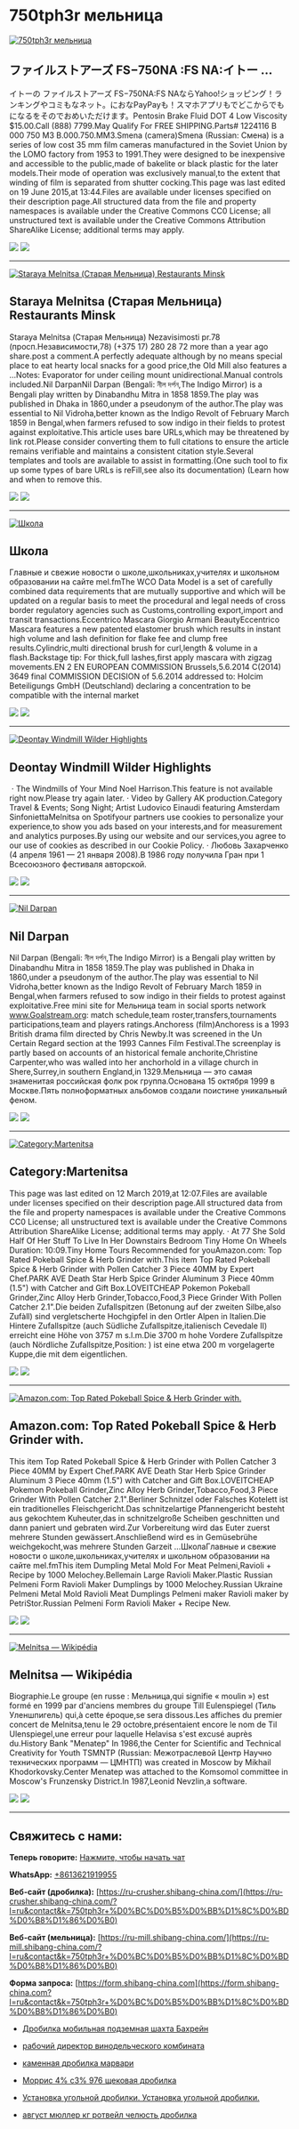 # 750tph3r мельница

<a href="https://swt.shibang-china.com/?l=ru&img&k=750tph3r+%D0%BC%D0%B5%D0%BB%D1%8C%D0%BD%D0%B8%D1%86%D0%B0" target="_blank">![750tph3r мельница](http://static.shibang-china.com/all-800x300/279.jpg)</a>

## ファイルストアーズ FS−750NA :FS NA:イトー …
イトーの ファイルストアーズ FS−750NA:FS NAならYahoo!ショッピング！ランキングやコミもなネット。におなPayPayも！スマホアプリもでどこからでもになるをそのでおめいただけます。Pentosin Brake Fluid DOT 4 Low Viscosity $15.00.Call (888) 7799.May Qualify For FREE SHIPPING.Parts# 1224116 B 000 750 M3 B.000.750.MM3.Smena (camera)Smena (Russian: Смена) is a series of low cost 35 mm film cameras manufactured in the Soviet Union by the LOMO factory from 1953 to 1991.They were designed to be inexpensive and accessible to the public,made of bakelite or black plastic for the later models.Their mode of operation was exclusively manual,to the extent that winding of film is separated from shutter cocking.This page was last edited on 19 June 2015,at 13:44.Files are available under licenses specified on their description page.All structured data from the file and property namespaces is available under the Creative Commons CC0 License; all unstructured text is available under the Creative Commons Attribution ShareAlike License; additional terms may apply.


<a href="https://whatsapp.shibangsoft.com/WhatsApp.php" target="_blank" title="WhatsApp">![](http://static.shibang-china.com/icon/whatsapp.png)</a> <a href="https://swt.shibang-china.com/?l=ru&icon&k=750tph3r+%D0%BC%D0%B5%D0%BB%D1%8C%D0%BD%D0%B8%D1%86%D0%B0" target="_blank">![](http://static.shibang-china.com/icon/chat-ru.png)</a>

---

<a href="https://swt.shibang-china.com/?l=ru&img&k=750tph3r+%D0%BC%D0%B5%D0%BB%D1%8C%D0%BD%D0%B8%D1%86%D0%B0" target="_blank">![Staraya Melnitsa (Старая Мельница) Restaurants Minsk](http://static.shibang-china.com/all-800x300/962.jpg)</a>

## Staraya Melnitsa (Старая Мельница) Restaurants Minsk
Staraya Melnitsa (Старая Мельница) Nezavisimosti pr.78 (просп.Независимости,78) (+375 17) 280 28 72 more than a year ago share.post a comment.A perfectly adequate although by no means special place to eat hearty local snacks for a good price,the Old Mill also features a …Notes: Evaporator for under ceiling mount unidirectional.Manual controls included.Nil DarpanNil Darpan (Bengali: নীল দর্পন,The Indigo Mirror) is a Bengali play written by Dinabandhu Mitra in 1858 1859.The play was published in Dhaka in 1860,under a pseudonym of the author.The play was essential to Nil Vidroha,better known as the Indigo Revolt of February March 1859 in Bengal,when farmers refused to sow indigo in their fields to protest against exploitative.This article uses bare URLs,which may be threatened by link rot.Please consider converting them to full citations to ensure the article remains verifiable and maintains a consistent citation style.Several templates and tools are available to assist in formatting.(One such tool to fix up some types of bare URLs is reFill,see also its documentation) (Learn how and when to remove this.


<a href="https://whatsapp.shibangsoft.com/WhatsApp.php" target="_blank" title="WhatsApp">![](http://static.shibang-china.com/icon/whatsapp.png)</a> <a href="https://swt.shibang-china.com/?l=ru&icon&k=750tph3r+%D0%BC%D0%B5%D0%BB%D1%8C%D0%BD%D0%B8%D1%86%D0%B0" target="_blank">![](http://static.shibang-china.com/icon/chat-ru.png)</a>

---

<a href="https://swt.shibang-china.com/?l=ru&img&k=750tph3r+%D0%BC%D0%B5%D0%BB%D1%8C%D0%BD%D0%B8%D1%86%D0%B0" target="_blank">![Школа](http://static.shibang-china.com/all-800x300/897.jpg)</a>

## Школа
Главные и свежие новости о школе,школьниках,учителях и школьном образовании на сайте mel.fmThe WCO Data Model is a set of carefully combined data requirements that are mutually supportive and which will be updated on a regular basis to meet the procedural and legal needs of cross border regulatory agencies such as Customs,controlling export,import and transit transactions.Eccentrico Mascara Giorgio Armani BeautyEccentrico Mascara features a new patented elastomer brush which results in instant high volume and lash definition for flake fee and clump free results.Cylindric,multi directional brush for curl,length &amp; volume in a flash.Backstage tip: For thick,full lashes,first apply mascara with zigzag movements.EN 2 EN EUROPEAN COMMISSION Brussels,5.6.2014 C(2014) 3649 final COMMISSION DECISION of 5.6.2014 addressed to: Holcim Beteiligungs GmbH (Deutschland) declaring a concentration to be compatible with the internal market


<a href="https://whatsapp.shibangsoft.com/WhatsApp.php" target="_blank" title="WhatsApp">![](http://static.shibang-china.com/icon/whatsapp.png)</a> <a href="https://swt.shibang-china.com/?l=ru&icon&k=750tph3r+%D0%BC%D0%B5%D0%BB%D1%8C%D0%BD%D0%B8%D1%86%D0%B0" target="_blank">![](http://static.shibang-china.com/icon/chat-ru.png)</a>

---

<a href="https://swt.shibang-china.com/?l=ru&img&k=750tph3r+%D0%BC%D0%B5%D0%BB%D1%8C%D0%BD%D0%B8%D1%86%D0%B0" target="_blank">![Deontay Windmill Wilder Highlights](http://static.shibang-china.com/all-800x300/38.jpg)</a>

## Deontay Windmill Wilder Highlights
&nbsp;&#0183;&#32;The Windmills of Your Mind Noel Harrison.This feature is not available right now.Please try again later.&nbsp;&#0183;&#32;Video by Gallery AK production.Category Travel &amp; Events; Song Night; Artist Ludovico Einaudi featuring Amsterdam SinfoniettaMelnitsa on Spotifyour partners use cookies to personalize your experience,to show you ads based on your interests,and for measurement and analytics purposes.By using our website and our services,you agree to our use of cookies as described in our Cookie Policy.&nbsp;&#0183;&#32;Любовь Захарченко (4 апреля 1961 — 21 января 2008).В 1986 году получила Гран при 1 Всесоюзного фестиваля авторской.


<a href="https://whatsapp.shibangsoft.com/WhatsApp.php" target="_blank" title="WhatsApp">![](http://static.shibang-china.com/icon/whatsapp.png)</a> <a href="https://swt.shibang-china.com/?l=ru&icon&k=750tph3r+%D0%BC%D0%B5%D0%BB%D1%8C%D0%BD%D0%B8%D1%86%D0%B0" target="_blank">![](http://static.shibang-china.com/icon/chat-ru.png)</a>

---

<a href="https://swt.shibang-china.com/?l=ru&img&k=750tph3r+%D0%BC%D0%B5%D0%BB%D1%8C%D0%BD%D0%B8%D1%86%D0%B0" target="_blank">![Nil Darpan](http://static.shibang-china.com/all-800x300/1037.jpg)</a>

## Nil Darpan
Nil Darpan (Bengali: নীল দর্পন,The Indigo Mirror) is a Bengali play written by Dinabandhu Mitra in 1858 1859.The play was published in Dhaka in 1860,under a pseudonym of the author.The play was essential to Nil Vidroha,better known as the Indigo Revolt of February March 1859 in Bengal,when farmers refused to sow indigo in their fields to protest against exploitative.Free mini site for Мельница team in social sports network www.Goalstream.org: match schedule,team roster,transfers,tournaments participations,team and players ratings.Anchoress (film)Anchoress is a 1993 British drama film directed by Chris Newby.It was screened in the Un Certain Regard section at the 1993 Cannes Film Festival.The screenplay is partly based on accounts of an historical female anchorite,Christine Carpenter,who was walled into her anchorhold in a village church in Shere,Surrey,in southern England,in 1329.Мельница — это самая знаменитая российская фолк рок группа.Основана 15 октября 1999 в Москве.Пять полноформатных альбомов создали поистине уникальный феном.


<a href="https://whatsapp.shibangsoft.com/WhatsApp.php" target="_blank" title="WhatsApp">![](http://static.shibang-china.com/icon/whatsapp.png)</a> <a href="https://swt.shibang-china.com/?l=ru&icon&k=750tph3r+%D0%BC%D0%B5%D0%BB%D1%8C%D0%BD%D0%B8%D1%86%D0%B0" target="_blank">![](http://static.shibang-china.com/icon/chat-ru.png)</a>

---

<a href="https://swt.shibang-china.com/?l=ru&img&k=750tph3r+%D0%BC%D0%B5%D0%BB%D1%8C%D0%BD%D0%B8%D1%86%D0%B0" target="_blank">![Category:Martenitsa](http://static.shibang-china.com/all-800x300/615.jpg)</a>

## Category:Martenitsa
This page was last edited on 12 March 2019,at 12:07.Files are available under licenses specified on their description page.All structured data from the file and property namespaces is available under the Creative Commons CC0 License; all unstructured text is available under the Creative Commons Attribution ShareAlike License; additional terms may apply.&nbsp;&#0183;&#32;At 77 She Sold Half Of Her Stuff To Live In Her Downstairs Bedroom Tiny Home On Wheels Duration: 10:09.Tiny Home Tours Recommended for youAmazon.com: Top Rated Pokeball Spice &amp; Herb Grinder with.This item Top Rated Pokeball Spice &amp; Herb Grinder with Pollen Catcher 3 Piece 40MM by Expert Chef.PARK AVE Death Star Herb Spice Grinder Aluminum 3 Piece 40mm (1.5&quot;) with Catcher and Gift Box.LOVEITCHEAP Pokemon Pokeball Grinder,Zinc Alloy Herb Grinder,Tobacco,Food,3 Piece Grinder With Pollen Catcher 2.1&quot;.Die beiden Zufallspitzen (Betonung auf der zweiten Silbe,also Zuf&#224;ll) sind vergletscherte Hochgipfel in den Ortler Alpen in Italien.Die Hintere Zufallspitze (auch S&#252;dliche Zufallspitze,italienisch Cevedale II) erreicht eine H&#246;he von 3757 m s.l.m.Die 3700 m hohe Vordere Zufallspitze (auch N&#246;rdliche Zufallspitze,Position: ) ist eine etwa 200 m vorgelagerte Kuppe,die mit dem eigentlichen.


<a href="https://whatsapp.shibangsoft.com/WhatsApp.php" target="_blank" title="WhatsApp">![](http://static.shibang-china.com/icon/whatsapp.png)</a> <a href="https://swt.shibang-china.com/?l=ru&icon&k=750tph3r+%D0%BC%D0%B5%D0%BB%D1%8C%D0%BD%D0%B8%D1%86%D0%B0" target="_blank">![](http://static.shibang-china.com/icon/chat-ru.png)</a>

---

<a href="https://swt.shibang-china.com/?l=ru&img&k=750tph3r+%D0%BC%D0%B5%D0%BB%D1%8C%D0%BD%D0%B8%D1%86%D0%B0" target="_blank">![Amazon.com: Top Rated Pokeball Spice &amp; Herb Grinder with.](http://static.shibang-china.com/all-800x300/1251.jpg)</a>

## Amazon.com: Top Rated Pokeball Spice &amp; Herb Grinder with.
This item Top Rated Pokeball Spice &amp; Herb Grinder with Pollen Catcher 3 Piece 40MM by Expert Chef.PARK AVE Death Star Herb Spice Grinder Aluminum 3 Piece 40mm (1.5&quot;) with Catcher and Gift Box.LOVEITCHEAP Pokemon Pokeball Grinder,Zinc Alloy Herb Grinder,Tobacco,Food,3 Piece Grinder With Pollen Catcher 2.1&quot;.Berliner Schnitzel oder Falsches Kotelett ist ein traditionelles Fleischgericht.Das schnitzelartige Pfannengericht besteht aus gekochtem Kuheuter,das in schnitzelgro&#223;e Scheiben geschnitten und dann paniert und gebraten wird.Zur Vorbereitung wird das Euter zuerst mehrere Stunden gew&#228;ssert.Anschlie&#223;end wird es in Gem&#252;sebr&#252;he weichgekocht,was mehrere Stunden Garzeit …ШколаГлавные и свежие новости о школе,школьниках,учителях и школьном образовании на сайте mel.fmThis item Dumpling Metal Mold For Meat Pelmeni,Ravioli + Recipe by 1000 Melochey.Bellemain Large Ravioli Maker.Plastic Russian Pelmeni Form Ravioli Maker Dumplings by 1000 Melochey.Russian Ukraine Pelmeni Metal Mold Ravioli Meat Dumplings Pelmeni maker Ravioli maker by PetriStor.Russian Pelmeni Form Ravioli Maker + Recipe New.


<a href="https://whatsapp.shibangsoft.com/WhatsApp.php" target="_blank" title="WhatsApp">![](http://static.shibang-china.com/icon/whatsapp.png)</a> <a href="https://swt.shibang-china.com/?l=ru&icon&k=750tph3r+%D0%BC%D0%B5%D0%BB%D1%8C%D0%BD%D0%B8%D1%86%D0%B0" target="_blank">![](http://static.shibang-china.com/icon/chat-ru.png)</a>

---

<a href="https://swt.shibang-china.com/?l=ru&img&k=750tph3r+%D0%BC%D0%B5%D0%BB%D1%8C%D0%BD%D0%B8%D1%86%D0%B0" target="_blank">![Melnitsa — Wikip&#233;dia](http://static.shibang-china.com/all-800x300/128.jpg)</a>

## Melnitsa — Wikip&#233;dia
Biographie.Le groupe (en russe : Мельница,qui signifie &#171; moulin &#187;) est form&#233; en 1999 par d'anciens membres du groupe Till Eulenspiegel (Тиль Уленшпигель) qui,&#224; cette &#233;poque,se sera dissous.Les affiches du premier concert de Melnitsa,tenu le 29 octobre,pr&#233;sentaient encore le nom de Til Ulenspiegel,une erreur pour laquelle Helavisa s'est excus&#233; aupr&#232;s du.History Bank &quot;Menatep&quot; In 1986,the Center for Scientific and Technical Creativity for Youth TSMNTP (Russian: Межотраслевой Центр Научно технических программ — ЦМНТП) was created in Moscow by Mikhail Khodorkovsky.Center Menatep was attached to the Komsomol committee in Moscow's Frunzensky District.In 1987,Leonid Nevzlin,a software.

<a href="https://whatsapp.shibangsoft.com/WhatsApp.php" target="_blank" title="WhatsApp">![](http://static.shibang-china.com/icon/whatsapp.png)</a> <a href="https://swt.shibang-china.com/?l=ru&icon&k=750tph3r+%D0%BC%D0%B5%D0%BB%D1%8C%D0%BD%D0%B8%D1%86%D0%B0" target="_blank">![](http://static.shibang-china.com/icon/chat-ru.png)</a>

---
## Свяжитесь с нами:

**Теперь говорите:** [Нажмите, чтобы начать чат](https://swt.shibang-china.com?l=ru&contact&k=750tph3r+%D0%BC%D0%B5%D0%BB%D1%8C%D0%BD%D0%B8%D1%86%D0%B0)

**WhatsApp:**  [+8613621919955](https://whatsapp.shibangsoft.com/WhatsApp.php)

**Веб-сайт (дробилка):** [https://ru-crusher.shibang-china.com/](https://ru-crusher.shibang-china.com/?l=ru&contact&k=750tph3r+%D0%BC%D0%B5%D0%BB%D1%8C%D0%BD%D0%B8%D1%86%D0%B0)

**Веб-сайт (мельница):** [https://ru-mill.shibang-china.com/](https://ru-mill.shibang-china.com/?l=ru&contact&k=750tph3r+%D0%BC%D0%B5%D0%BB%D1%8C%D0%BD%D0%B8%D1%86%D0%B0)

**Форма запроса:** [https://form.shibang-china.com](https://form.shibang-china.com?l=ru&contact&k=750tph3r+%D0%BC%D0%B5%D0%BB%D1%8C%D0%BD%D0%B8%D1%86%D0%B0)

* [Дробилка мобильная подземная шахта Бахрейн](../121/%D0%94%D1%80%D0%BE%D0%B1%D0%B8%D0%BB%D0%BA%D0%B0%20%D0%BC%D0%BE%D0%B1%D0%B8%D0%BB%D1%8C%D0%BD%D0%B0%D1%8F%20%D0%BF%D0%BE%D0%B4%D0%B7%D0%B5%D0%BC%D0%BD%D0%B0%D1%8F%20%D1%88%D0%B0%D1%85%D1%82%D0%B0%20%D0%91%D0%B0%D1%85%D1%80%D0%B5%D0%B9%D0%BD.md)

* [рабочий директор винодельческого комбината](../122/%D1%80%D0%B0%D0%B1%D0%BE%D1%87%D0%B8%D0%B9%20%D0%B4%D0%B8%D1%80%D0%B5%D0%BA%D1%82%D0%BE%D1%80%20%D0%B2%D0%B8%D0%BD%D0%BE%D0%B4%D0%B5%D0%BB%D1%8C%D1%87%D0%B5%D1%81%D0%BA%D0%BE%D0%B3%D0%BE%20%D0%BA%D0%BE%D0%BC%D0%B1%D0%B8%D0%BD%D0%B0%D1%82%D0%B0.md)

* [каменная дробилка марвари](../125/%D0%BA%D0%B0%D0%BC%D0%B5%D0%BD%D0%BD%D0%B0%D1%8F%20%D0%B4%D1%80%D0%BE%D0%B1%D0%B8%D0%BB%D0%BA%D0%B0%20%D0%BC%D0%B0%D1%80%D0%B2%D0%B0%D1%80%D0%B8.md)

* [Моррис 4% c3% 976 щековая дробилка](../125/%D0%9C%D0%BE%D1%80%D1%80%D0%B8%D1%81%204%25%20c3%25%20976%20%D1%89%D0%B5%D0%BA%D0%BE%D0%B2%D0%B0%D1%8F%20%D0%B4%D1%80%D0%BE%D0%B1%D0%B8%D0%BB%D0%BA%D0%B0.md)

* [Установка угольной дробилки. Установка угольной дробилки.](../122/%D0%A3%D1%81%D1%82%D0%B0%D0%BD%D0%BE%D0%B2%D0%BA%D0%B0%20%D1%83%D0%B3%D0%BE%D0%BB%D1%8C%D0%BD%D0%BE%D0%B9%20%D0%B4%D1%80%D0%BE%D0%B1%D0%B8%D0%BB%D0%BA%D0%B8.%20%D0%A3%D1%81%D1%82%D0%B0%D0%BD%D0%BE%D0%B2%D0%BA%D0%B0%20%D1%83%D0%B3%D0%BE%D0%BB%D1%8C%D0%BD%D0%BE%D0%B9%20%D0%B4%D1%80%D0%BE%D0%B1%D0%B8%D0%BB%D0%BA%D0%B8..md)

* [август мюллер кг ротвейл челюсть дробилка](../122/%D0%B0%D0%B2%D0%B3%D1%83%D1%81%D1%82%20%D0%BC%D1%8E%D0%BB%D0%BB%D0%B5%D1%80%20%D0%BA%D0%B3%20%D1%80%D0%BE%D1%82%D0%B2%D0%B5%D0%B9%D0%BB%20%D1%87%D0%B5%D0%BB%D1%8E%D1%81%D1%82%D1%8C%20%D0%B4%D1%80%D0%BE%D0%B1%D0%B8%D0%BB%D0%BA%D0%B0.md)